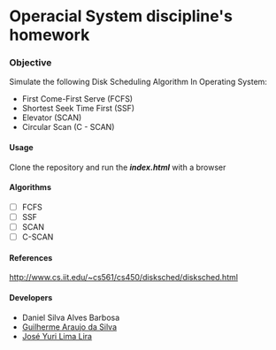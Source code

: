 # Operacial System discipline's homework

### Objective

Simulate the following Disk Scheduling Algorithm In Operating System:
- First Come-First Serve (FCFS)
- Shortest Seek Time First (SSF)
- Elevator (SCAN)
- Circular Scan (C - SCAN)

#### Usage

Clone the repository and run the ***index.html*** with a browser

#### Algorithms

- [ ] FCFS
- [ ] SSF
- [ ] SCAN
- [ ] C-SCAN

#### References

http://www.cs.iit.edu/~cs561/cs450/disksched/disksched.html

#### Developers

- Daniel Silva Alves Barbosa
- [Guilherme Araujo da Silva](https://github.com/Guimbo)
- [José Yuri Lima Lira](https://github.com/yurilimace)
